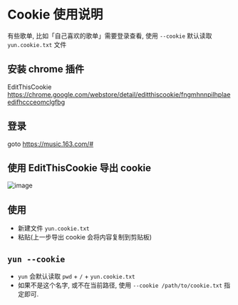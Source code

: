 # Cookie 使用说明

有些歌单, 比如「自己喜欢的歌单」需要登录查看, 使用 `--cookie` 默认读取 `yun.cookie.txt` 文件

## 安装 chrome 插件

EditThisCookie https://chrome.google.com/webstore/detail/editthiscookie/fngmhnnpilhplaeedifhccceomclgfbg

## 登录

goto https://music.163.com/#

## 使用 EditThisCookie 导出 cookie

![image](https://user-images.githubusercontent.com/4067115/165077111-7e64438d-1afa-43ef-84f7-2127f92354b1.png)

## 使用

- 新建文件 `yun.cookie.txt`
- 粘贴(上一步导出 cookie 会将内容复制到剪贴板)

## `yun --cookie`

- `yun` 会默认读取 `pwd` + `/` + `yun.cookie.txt`
- 如果不是这个名字, 或不在当前路径, 使用 `--cookie /path/to/cookie.txt` 指定即可.
